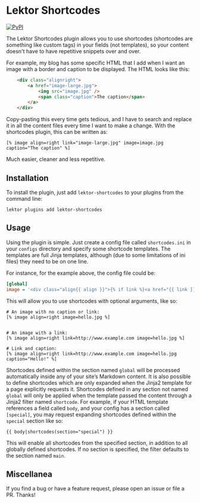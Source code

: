 Lektor Shortcodes
=================

[![PyPI](https://img.shields.io/pypi/v/lektor-shortcodes.svg)](https://pypi.python.org/pypi/lektor-shortcodes)

The Lektor Shortcodes plugin allows you to use shortcodes (shortcodes are
something like custom tags) in your fields (not templates), so your content
doesn't have to have repetitive snippets over and over.

For example, my blog has some specific HTML that I add when I want an image with
a border and caption to be displayed.  The HTML looks like this:


~~~html
    <div class="alignright">
        <a href="image-large.jpg">
            <img src="image.jpg" />
            <span class="caption">The caption</span>
        </a>
    </div>
~~~

Copy-pasting this every time gets tedious, and I have to search and replace it
in all the content files every time I want to make a change.  With the
shortcodes plugin, this can be written as:

~~~
[% image align=right link="image-large.jpg" image=image.jpg caption="The caption" %]
~~~

Much easier, cleaner and less repetitive.


Installation
------------

To install the plugin, just add `lektor-shortcodes` to your plugins from the
command line:

~~~
lektor plugins add lektor-shortcodes
~~~


Usage
-----

Using the plugin is simple. Just create a config file called `shortcodes.ini` in
your `configs` directory and specify some shortcode templates. The templates are
full Jinja templates, although (due to some limitations of ini files) they need
to be on one line.

For instance, for the example above, the config file could be:

~~~ini
[global]
image = '<div class="align{{ align }}">{% if link %}<a href="{{ link }}"{% if not link.startswith("http") %} data-lightbox="gallery"{% endif %}>{% endif %}<img src="{{ image }}">{% if link %}</a>{% endif %}{% if caption %}<span class="caption">{{ caption }}</span>{% endif %}</div>'
~~~

This will allow you to use shortcodes with optional arguments, like so:

~~~
# An image with no caption or link:
[% image align=right image=hello.jpg %]


# An image with a link:
[% image align=right link=http://www.example.com image=hello.jpg %]

# Link and caption:
[% image align=right link=http://www.example.com image=hello.jpg caption="Hello!" %]
~~~

Shortcodes defined within the section named `global` will be processed
automatically inside any of your site’s Markdown content. It is also possible to
define shortcodes which are only expanded when the Jinja2 template for a page
explicitly requests it. Shortcodes defined in any section not named `global`
will only be applied when the template passed the content through a Jinja2
filter named `shortcode`. For example, if your HTML template references a field
called `body`, and your config has a section called `[special]`, you may request
expanding shortcodes defined within the `special` section like so:

~~~
{{ body|shortcodes(section="special") }}
~~~

This will enable all shortcodes from the specified section, in addition to all
globally defined shortcodes. If no section is specified, the filter defaults to
the section named `main`.


Miscellanea
-----------

If you find a bug or have a feature request, please open an issue or file a PR.
Thanks!
